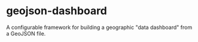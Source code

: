 # geojson-dashboard
A configurable framework for building a geographic "data dashboard" from a GeoJSON file.
